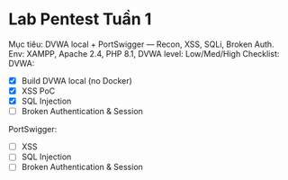 # Lab Pentest Tuần 1
Mục tiêu: DVWA local + PortSwigger — Recon, XSS, SQLi, Broken Auth.
Env: XAMPP, Apache 2.4, PHP 8.1, DVWA level: Low/Med/High
Checklist:
DVWA:
- [x] Build DVWA local (no Docker)
- [x] XSS PoC
- [x] SQL Injection
- [ ] Broken Authentication & Session

PortSwigger:
- [ ] XSS
- [ ] SQL Injection
- [ ] Broken Authentication & Session
